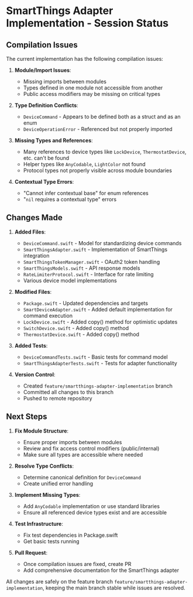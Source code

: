 # SmartThings Adapter Implementation - Session Status

## Compilation Issues

The current implementation has the following compilation issues:

1. **Module/Import Issues**:
   - Missing imports between modules
   - Types defined in one module not accessible from another
   - Public access modifiers may be missing on critical types

2. **Type Definition Conflicts**:
   - `DeviceCommand` - Appears to be defined both as a struct and as an enum
   - `DeviceOperationError` - Referenced but not properly imported

3. **Missing Types and References**:
   - Many references to device types like `LockDevice`, `ThermostatDevice`, etc. can't be found
   - Helper types like `AnyCodable`, `LightColor` not found
   - Protocol types not properly visible across module boundaries

4. **Contextual Type Errors**:
   - "Cannot infer contextual base" for enum references
   - "`nil` requires a contextual type" errors

## Changes Made

1. **Added Files**:
   - `DeviceCommand.swift` - Model for standardizing device commands
   - `SmartThingsAdapter.swift` - Implementation of SmartThings integration
   - `SmartThingsTokenManager.swift` - OAuth2 token handling
   - `SmartThingsModels.swift` - API response models
   - `RateLimiterProtocol.swift` - Interface for rate limiting
   - Various device model implementations

2. **Modified Files**:
   - `Package.swift` - Updated dependencies and targets
   - `SmartDeviceAdapter.swift` - Added default implementation for command execution
   - `LockDevice.swift` - Added copy() method for optimistic updates
   - `SwitchDevice.swift` - Added copy() method
   - `ThermostatDevice.swift` - Added copy() method

3. **Added Tests**:
   - `DeviceCommandTests.swift` - Basic tests for command model
   - `SmartThingsAdapterTests.swift` - Tests for adapter functionality

4. **Version Control**:
   - Created `feature/smartthings-adapter-implementation` branch
   - Committed all changes to this branch
   - Pushed to remote repository

## Next Steps

1. **Fix Module Structure**:
   - Ensure proper imports between modules
   - Review and fix access control modifiers (public/internal)
   - Make sure all types are accessible where needed

2. **Resolve Type Conflicts**:
   - Determine canonical definition for `DeviceCommand`
   - Create unified error handling

3. **Implement Missing Types**:
   - Add `AnyCodable` implementation or use standard libraries
   - Ensure all referenced device types exist and are accessible

4. **Test Infrastructure**:
   - Fix test dependencies in Package.swift
   - Get basic tests running

5. **Pull Request**:
   - Once compilation issues are fixed, create PR
   - Add comprehensive documentation for the SmartThings adapter

All changes are safely on the feature branch `feature/smartthings-adapter-implementation`, keeping the main branch stable while issues are resolved. 